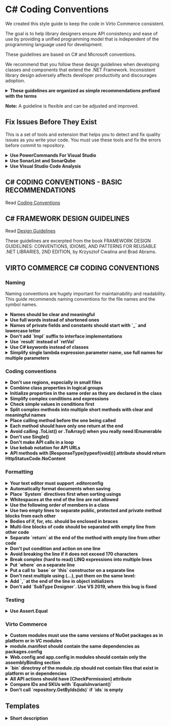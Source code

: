 # C# Coding Conventions
We created this style guide to keep the code in Virto Commerce consistent.

The goal is to help library designers ensure API consistency and ease of use by providing a unified programming model that is independent of the programming language used for development.

These guidelines are based on C# and Microsoft conventions.

We recommend that you follow these design guidelines when developing classes and components that extend the .NET Framework. Inconsistent library design adversely affects developer productivity and discourages adoption.

<details>
    <summary><b>These guidelines are organized as simple recommendations prefixed with the terms</b></summary>

**Do** is one that should always be followed. Always might be a bit too strong of a word. Guidelines that literally should always be followed are extremely rare. On the other hand, you need a really unusual case for breaking a Do guideline.

**Consider** guidelines should generally be followed. If you fully understand the meaning behind the guideline and have a good reason to deviate, then do so. Please strive to be consistent.

**Avoid** indicates something you should almost never do. Code examples to avoid have an unmistakable red header.

**Do not** Just don't do it.

**Why?** gives reasons for following the previous recommendations.
</details>

**Note:** A guideline is flexible and can be adjusted and improved.

## Fix Issues Before They Exist
This is a set of tools and extension that helps you to detect and fix quality issues as you write your code.
You must use these tools and fix the errors before commit to repository.

<details>
    <summary><b>Use PowerCommands For Visual Studio</b></summary>

[Install Productivity Power Tools](https://marketplace.visualstudio.com/items?itemName=VisualStudioPlatformTeam.PowerCommandsforVisualStudio)

Go to “Tools > Options > Productivity Power Tools > PowerCommands” and Enable “Format documents on save” and “Remove and Sort Usings on save”.
</details>

<details>
    <summary><b>Use SonarLint and SonarQube</b></summary>

[SonarLint](https://www.sonarlint.org/) is an IDE extension that helps you detect and fix quality issues as you write code.
Like a spell checker, SonarLint squiggles flaws so that they can be fixed before committing code.

[Install SonarLint in Visual Studio](https://marketplace.visualstudio.com/items?itemName=SonarSource.SonarLintforVisualStudio2017)

[List of C# rules](https://rules.sonarsource.com/csharp)
</details>

<details>
    <summary><b>Use Visual Studio Code Analysis</b></summary>

We recommend to use the Microsoft Rules rule set to focus on the most critical problems in your code, including potential security holes, application crashes, and other important logic and design errors.

Go to "Visual Studio > Analyze > Run Code Analysis > On Solution".

[List of rules](https://docs.microsoft.com/en-us/visualstudio/code-quality/all-rules-rule-set?view=vs-2017)
</details>

## C# CODING CONVENTIONS - BASIC RECOMMENDATIONS
Read [Coding Conventions](https://docs.microsoft.com/en-us/dotnet/csharp/programming-guide/inside-a-program/coding-conventions)

## C# FRAMEWORK DESIGN GUIDELINES
Read [Design Guidelines](https://docs.microsoft.com/en-us/dotnet/standard/design-guidelines/)

These guidelines are excerpted from the book FRAMEWORK DESIGN GUIDELINES: CONVENTIONS, IDIOMS, AND PATTERNS FOR REUSABLE .NET LIBRARIES, 2ND EDITION, by Krzysztof Cwalina and Brad Abrams.

## VIRTO COMMERCE C# CODING CONVENTIONS

### Naming
Naming conventions are hugely important for maintainability and readability. This guide recommends naming conventions for the file names and the symbol names.

<details>
    <summary><b>Names should be clear and meaningful</b></summary>

1. Names should be clear and meaningful.
1. Good names replace comments in most cases.
1. Good names allow to read the code like a book.

**Bad**

```csharp
var dataFromDb = db.GetData();
```

**Good**

```csharp
var employees = employeeService.GetEmployees();
```
</details>

<details>
    <summary><b>Use full words instead of shortened ones</b></summary>

**Do** Use full words instead of shortened one.

**Bad**

```csharp
var empl = ...
var val = ...
var resp = ...
```

**Good**

```csharp
var employees = ...
var value = ...
var response = ...
```
</details>

<details>
    <summary><b>Names of private fields and constants should start with `_` and lowercase letter</b></summary>

**Do** Names of private fields and constants should start with `_` and lowercase letter.
This is the only case when `_` should be used in names.

**Bad**

```csharp
private const int Batch_Size;
private char[] delimiters = { ',', ';' };
```

**Good**

```csharp
private const int _batchSize;
private char[] _delimiters = { ',', ';' };
```
</details>

<details>
    <summary><b>Don't add `Impl` suffix to interface implementations</b></summary>

**Don't** add `Impl` suffix to interface implementations.

**Bad**

```csharp
public class CatalogServiceImpl: ICatalogService
```

**Good**

```csharp
public class CatalogService: ICatalogService
```
</details>

<details>
    <summary><b>Use `result` instead of `retVal`</b></summary>

**Do** Use `result` instead of `retVal`.

**Bad**

```csharp
var retVal = ...;
```

**Good**

```csharp
var result = ...;
```
</details>

<details>
    <summary><b>Use C# keywords instead of classes</b></summary>

**Do** Use C# keywords instead of classes:

**Bad**

```csharp
String fullName = ...;
Int32 counter = ...;
```

**Good**

```csharp
string fullName = ...;
int counter = ...;
```
</details>

<details>
    <summary><b>Simplify single lambda expression parameter name, use full names for multiple parameters</b></summary>

**Do** For one argument - always use `x`, for more than one - give full meaningful names:

**Bad**

```csharp
i => …;
item => …;
(x, y) => …;
```

**Good**

```csharp
x => …;
(key, value) => …;
```
</details>

### Coding conventions

<details>
    <summary><b>Don't use regions, especially in small files</b></summary>

**Don't** use regions (#region), especially in small files.

**Why?** You have to expand each region before reading the code.
</details>

<details>
    <summary><b>Combine class properties in logical groups</b></summary>

**Consider** Combine class properties in logical groups.
</details>

<details>
    <summary><b>Initialize properties in the same order as they are declared in the class</b></summary>

**Do** Initialize properties in the same order as they are declared in the class.
</details>

<details>
    <summary><b>Simplify complex conditions and expressions</b></summary>

**Do** Simplify complex conditions and expressions by creating intermediate variables with clear and meaningful names.
</details>

<details>
    <summary><b>Check simple values in conditions first</b></summary>

**Consider** Check simple values in conditions first.

**Bad**

```csharp
if (GetSomeValue() > 0 && isActive)
```

**Good**

```csharp
if (isActive && GetSomeValue() > 0)
```
</details>

<details>
    <summary><b>Split complex methods into multiple short methods with clear and meaningful names</b></summary>

**Do** Split complex methods into multiple short methods with clear and meaningful names.
</details>

<details>
    <summary><b>Place calling method before the one being called</b></summary>

**Do** If one method calls another, place calling method before the one being called.
</details>

<details>
<summary><b>Each method should have only one return at the end</b></summary>

**Do** Each method should have only one return at the end.

**Bad**

```csharp
if(!isActive)
    return null;
...
return ...;
```

**Good**

```csharp
var result = null;
if(isActive)
{
    ...
    result = ...;
}
return result;
```
</details>

<details>
    <summary><b>Avoid calling .ToList() or .ToArray() when you really need IEnumerable</b></summary>

**Don't** Call `.ToList()` or `.ToArray()` when you really need IEnumerable.
</details>

<details>
    <summary><b>Don't use Single()</b></summary>

**Don't** use `Single()`. Or if you do, handle exceptions

**Bad**

```csharp
var employee = _employeeService.GetEmployees().Single();
```

**Good**

```csharp
var employee = _employeeService.GetEmployees().FirstOrDefault();
```
</details>

<details>
    <summary><b>Don't make API calls in a loop</b></summary>

**Don't** make API calls in a loop.
</details>

<details>
    <summary><b>Use kebab notation for API URLs</b></summary>

**Do** Use kebab notation for API URLs.

**Bad**

```
fulfillmentCenters
```

**Good**

```
fulfillment-centers
```
</details>

<details>
    <summary><b>API methods with [ResponseType(typeof(void))] attribute should return HttpStatusCode.NoContent</b></summary>

**Do** Return StatusCode(HttpStatusCode.NoContent), not Ok()
</details>

### Formatting
<details>
    <summary><b>Your text editor must support .editorconfig</b></summary>

**Do** Your text editor must support .editorconfig.
</details>

<details>
    <summary><b>Automatically format documents when saving</b></summary>

**Do** Automatically format documents when saving:

1. Install PowerCommandsforVisualStudio
1. Go to Tools > Options > Productivity Power Tools > PowerCommands
1. Enable Format documents on save and Remove and Sort Usings on save
</details>

<details>
    <summary><b>Place `System` directives first when sorting usings</b></summary>

**Do** Place `System` directives first when sorting usings

**Bad**

```csharp
using Nest;
using VirtoCommerce.Domain.Search
using System.Globalization;
```

**Good**

```csharp
using System.Globalization;
using Nest;
using VirtoCommerce.Domain.Search
```
</details>

<details>
    <summary><b>Whitespaces at the end of the line are not allowed</b></summary>

**Don't** Whitespaces at the end of the line are not allowed.
</details>

<details>
    <summary><b>Use the following order of members in a class</b></summary>

**Consider** Use the following order of members in a class:

1. constants
1. private fields
1. constructors
1. public properties
1. protected properties
1. public methods
1. protected methods
1. private methods
</details>

<details>
    <summary><b>Use two empty lines to separate public, protected and private method blocks from each other</b></summary>

**Do** Use two empty lines to separate public, protected and private method blocks from each other.
</details>

<details>
    <summary><b>Bodies of if, for, etc. should be enclosed in braces</b></summary>

**Do** Bodies of `if`, `for`, etc. should be enclosed in braces.
</details>

<details>
	<summary><b>Multi-line blocks of code should be separated with empty line from other code</b></summary>

**Do** Multi-line blocks of code should be separated with empty line from other code.
</details>

<details>
    <summary><b>Separate `return` at the end of the method with empty line from other code</b></summary>

**Do** Separate return at the end of the method with empty line from other code.
</details>

<details>
    <summary><b>Don't put condition and action on one line</b></summary>

**Don't** put condition and action on one line.
</details>

<details>
    <summary><b>Avoid breaking the line if it does not exceed 170 characters</b></summary>

**Avoid** breaking the line if it does not exceed 170 characters.
</details>

<details>
    <summary><b>Break complex (hard to read) LINQ expressions into multiple lines</b></summary>

**Do** Break complex (hard to read) LINQ expressions into multiple lines

**Good**

```csharp
var names = repository.Items
    .Where(x => x.IsActive && ids.Contains(x.Id)
    .Select(x => x.Name)
    .ToArray();
```
</details>

<details>
    <summary><b>Put `where` on a separate line</b></summary>

**Do** Put `where` on a separate line

**Good**
```csharp
public void Parse<T>(string input)
    where T: new()
```
</details>

<details>
    <summary><b>Put a call to `base` or `this` constructor on a separate line</b></summary>

**Do** Put a call to `base` or `this` constructor on a separate line

**Good**

```csharp
public MyClass(string argument)
    : base(argument)
{
...
}
```
</details>

<details>
    <summary><b>Don't nest multiple using (...), put them on the same level:</b></summary>

**Don't** nest multiple using (...), put them on the same level:

**Good**

```csharp
using(var disposable1 = ...)
using(var disposable2 = ...)
{
    ...
}
```
</details>

<details>
    <summary><b>Add `,` at the end of the line in object initializers</b></summary>

**Do** Add `,` at the end of the line in object initializers.

**Why?** This will reduce the number of modified lines in the next pull request.

**Good**

```csharp
var criteria = new SearchCriteria
{
    Skip = 0,
    Take = 10,
};
```
</details>

<details>
    <summary><b>Don't add `SubType Designer`. Use VS 2019, where this bug is fixed</b></summary>

**Don't** add `<SubType>Designer</SubType>`. Use VS 2019, where this bug is fixed.
</details>

### Testing

<details>
    <summary><b>Use Assert.Equal</b></summary>

**Do** Use `Assert.Equal(expected, actual)` instead of `Assert.True(actual == expected)`.
</details>

### Virto Commerce
<details>
    <summary><b>Custom modules must use the same versions of NuGet packages as in platform or in VC modules</b></summary>

**Do** Custom modules must use the same versions of NuGet packages as in platform or in VC modules.
</details>

<details>
    <summary><b>module.manifest should contain the same dependencies as packages.config</b></summary>

**Do** module.manifest should contain the same dependencies as packages.config.
</details>

<details>
    <summary><b>Web.config and app.config in modules should contain only the assemblyBinding section</b></summary>

**Do** Web.config and app.config in modules should contain only the assemblyBinding section
</details>

<details>
    <summary><b>`bin` directroy of the module.zip should not contain files that exist in platform or in dependencies</b></summary>

**Do** `bin` directroy of the module.zip should not contain files that exist in platform or in dependencies. Use `module.ignore` to exclude them from the ZIP.
</details>

<details>
    <summary><b>All API actions should have [CheckPermission] attribute</b></summary>

**Do** All API actions should have `[CheckPermission]` attribute.

**Good**

```csharp
[CheckPermission(Permission = ThumbnailPredefinedPermissions.Create)]
public IHttpActionResult Create(ThumbnailOption option)
{
    _thumbnailOptionService.SaveOrUpdate(new[] { option });
    return Ok(option);
}
```
</details>

<details>
    <summary><b>Compare IDs and SKUs with `EqualsInvariant()`</b></summary>

**Do** Compare IDs and SKUs with `EqualsInvariant()`.

</details>

<details>
    <summary><b>Don't call `repository.GetByIds(ids)` if `ids` is empty</b></summary>

**Don't** call `repository.GetByIds(ids)` if `ids` is empty.
</details>

## Templates
<details>
    <summary><b>Short description</b></summary>

**Do** Long description

**Bad**

```csharp
// Bad code example
```

**Good**

```csharp
// Good code example
```
</details>
